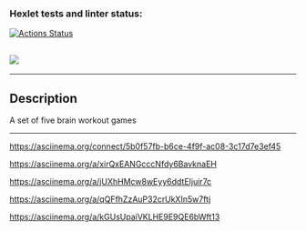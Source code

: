 ### Hexlet tests and linter status:

[![Actions Status](https://github.com/lofty777/frontend-project-44/workflows/hexlet-check/badge.svg)](https://github.com/lofty777/frontend-project-44/actions)

## <a href="https://codeclimate.com/github/lofty777/frontend-project-44/maintainability"><img src="https://api.codeclimate.com/v1/badges/5ef90c77811d2b9c290a/maintainability" /></a>

---

## Description

A set of five brain workout games

---

https://asciinema.org/connect/5b0f57fb-b6ce-4f9f-ac08-3c17d7e3ef45

https://asciinema.org/a/xirQxEANGcccNfdy6BavknaEH

https://asciinema.org/a/jUXhHMcw8wEyy6ddtEIjuir7c

https://asciinema.org/a/qQFfhZzAuP32crUkXIn5w7ftj

https://asciinema.org/a/kGUsUpaiVKLHE9E9QE6bWft13
